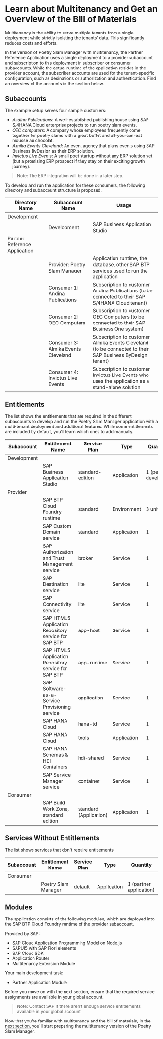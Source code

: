 # Learn about Multitenancy and Get an Overview of the Bill of Materials
Multitenancy is the ability to serve multiple tenants from a single deployment while strictly isolating the tenants' data. This significantly reduces costs and efforts.

In the version of Poetry Slam Manager with multitenancy, the Partner Reference Application uses a single deployment to a provider subaccount and subscription to this deployment in subscriber or consumer subaccounts. While the actual runtime of the application resides in the provider account, the subscriber accounts are used for the tenant-specific configuration, such as desinations or authorization and authentication. Find an overview of the accounts in the section below.

## Subaccounts
The example setup serves four sample customers: 
-	*Andina Publications*: A well-established publishing house using SAP S/4HANA Cloud enterprise projects to run poetry slam events.
-	*OEC computers*: A company whose employees frequently come together for poetry slams with a great buffet and all-you-can-eat mousse au chocolat. 
-	*Almika Events Cleveland*: An event agency that plans events using SAP Business ByDesign as their ERP solution.
-	*Invictus Live Events*: A small poet startup without any ERP solution yet (but a promising ERP prospect if they stay on their exciting growth journey). 

> Note: The ERP integration will be done in a later step.

To develop and run the application for these consumers, the following directory and subaccount structure is proposed.

| Directory Name                   | Subaccount Name                      | Usage                                                                                                       |
| --------------------             | --------------------                 | ----------------------------                                                                                |
| Development                      |                                      |                                                                                                             |
|                                  | Development                          | SAP Business Application Studio                                                                             |
| Partner Reference Application    |                                      |                                                                                                             |
|                                  | Provider: Poetry Slam Manager        | Application runtime, the database, other SAP BTP services used to run the application                       |
|                                  | Consumer 1: Andina Publications      | Subscription to customer Andina Publications (to be connected to their SAP S/4HANA Cloud tenant)            |
|                                  | Consumer 2: OEC Computers            | Subscription to customer OEC Computers (to be connected to their SAP Business One system)                   |
|                                  | Consumer 3: Almika Events Cleveland  | Subscription to customer Almika Events Cleveland (to be connected to their SAP Business ByDesign tenant)    |
|                                  | Consumer 4: Invictus Live Events     | Subscription to customer Invictus Live Events who uses the application as a stand-alone solution            |

## Entitlements
The list shows the entitlements that are required in the different subaccounts to develop and run the Poetry Slam Manager application with a multi-tenant deployment and additional features. While some entitlements are included by default, you'll learn which ones to add manually.

| Subaccount    |  Entitlement Name                                    | Service Plan              | Type          | Quantity                          | 
| -----------   |  -------------------                                 | ---------                 | ---------     | ---------                         |
| Development   |                                                      |                           |               |                                   |
|               | SAP Business Application Studio                      | standard-edition          | Application   | 1 (per developer)                 |
| Provider      |                                                      |                           |               |                                   |
|               | SAP BTP Cloud Foundry runtime                        | standard                  | Environment   | 3 units                           |
|               | SAP Custom Domain service                            | standard                  | Application   | 1                                 |
|               | SAP Authorization and Trust Management service       | broker                    | Service       | 1                                 | 
|               | SAP Destination service                              | lite                      | Service       | 1                                 | 
|               | SAP Connectivity service                             | lite                      | Service       | 1                                 | 
|               | SAP HTML5 Application Repository service for SAP BTP | app-host                  | Service       | 1                                 | 
|               | SAP HTML5 Application Repository service for SAP BTP | app-runtime               | Service       | 1                                 | 
|               | SAP Software-as-a-Service Provisioning service       | application               | Service       | 1                                 | 
|               | SAP HANA Cloud                                       | hana-td                   | Service       | 1                                 | 
|               | SAP HANA Cloud                                       | tools                     | Application   | 1                                 | 
|               | SAP HANA Schemas & HDI Containers                    | hdi-shared                | Service       | 1                                 | 
|               | SAP Service Manager service                          | container                 | Service       | 1                                 | 
| Consumer      |                                                      |                           |               |                                   |
|               | SAP Build Work Zone, standard edition                | standard (Application)    | Application   | 1                                 |


## Services Without Entitlements
The list shows services that don't require entitlements.

| Subaccount    |  Entitlement Name                                    | Service Plan              | Type          | Quantity                          | 
| -----------   |  -------------------                                 | ---------                 | ---------     | ---------                         |
| Consumer      |                                                      |                           |               |                                   |
|               | Poetry Slam Manager                                  | default                   | Application   | 1 (partner application)           |

## Modules
The application consists of the following modules, which are deployed into the SAP BTP Cloud Foundry runtime of the provider subaccount. 

Provided by SAP:
- SAP Cloud Application Programming Model on Node.js 
- SAPUI5 with SAP Fiori elements 
- SAP Cloud SDK   
- Application Router                                                           
- Multitenancy Extension Module   

Your main development task:  
- Partner Application Module                                                   

Before you move on with the next section, ensure that the required service assignments are available in your global account.

> Note: Contact SAP if there aren't enough service entitlements available in your global account.

Now that you're familiar with multitenancy and the bill of materials, in the [next section](22-Multi-Tenancy-Prepare-Deployment.md), you'll start preparing the multitenancy version of the Poetry Slam Manager.
